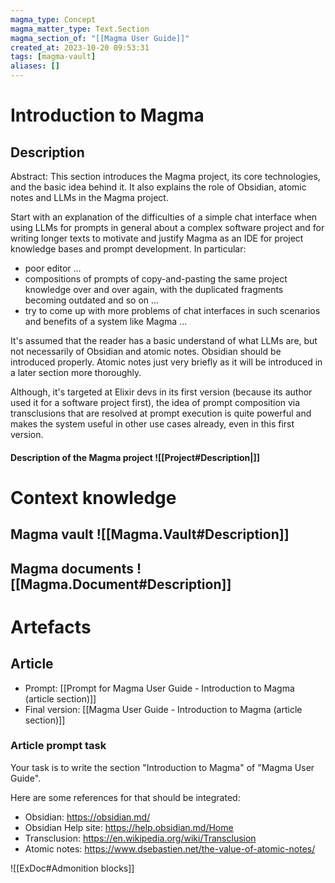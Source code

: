 ```yaml
---
magma_type: Concept
magma_matter_type: Text.Section
magma_section_of: "[[Magma User Guide]]"
created_at: 2023-10-20 09:53:31
tags: [magma-vault]
aliases: []
---
```

# Introduction to Magma

## Description

Abstract: This section introduces the Magma project, its core technologies, and the basic idea behind it. It also explains the role of Obsidian, atomic notes and LLMs in the Magma project.

Start with an explanation of the difficulties of a simple chat interface when using LLMs for prompts in general about a complex software project and for writing longer texts to motivate and justify Magma as an IDE for project knowledge bases and prompt development. In particular:

- poor editor ...
- compositions of prompts of copy-and-pasting the same project knowledge over and over again, with the duplicated fragments becoming outdated and so on ...
- try to come up with more problems of chat interfaces in such scenarios and benefits of a system like Magma ...

It's assumed that the reader has a basic understand of what LLMs are, but not necessarily of Obsidian and atomic notes. Obsidian should be introduced properly. Atomic notes just very briefly as it will be introduced in a later section more thoroughly.

Although, it's targeted at Elixir devs in its first version (because its author used it for a software project first), the idea of prompt composition via transclusions that are resolved at prompt execution is quite powerful and makes the system useful in other use cases already, even in this first version.


#### Description of the Magma project ![[Project#Description|]]


# Context knowledge

## Magma vault ![[Magma.Vault#Description]] 
## Magma documents ![[Magma.Document#Description]]


# Artefacts

## Article

- Prompt: [[Prompt for Magma User Guide - Introduction to Magma (article section)]]
- Final version: [[Magma User Guide - Introduction to Magma (article section)]]

### Article prompt task

Your task is to write the section "Introduction to Magma" of "Magma User Guide".

Here are some references for that should be integrated:

- Obsidian: https://obsidian.md/
- Obsidian Help site: https://help.obsidian.md/Home
- Transclusion: https://en.wikipedia.org/wiki/Transclusion
- Atomic notes: https://www.dsebastien.net/the-value-of-atomic-notes/

![[ExDoc#Admonition blocks]]

